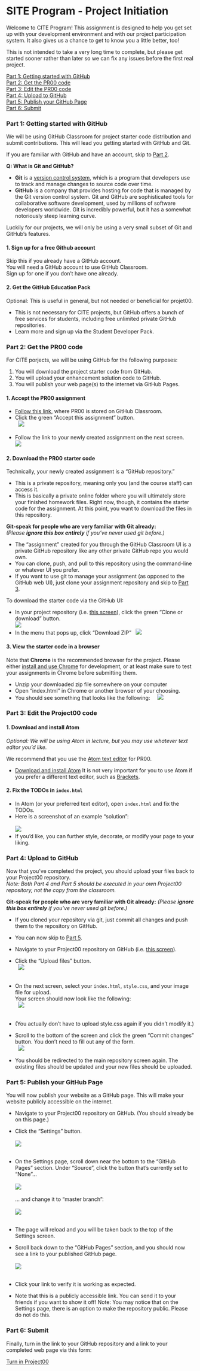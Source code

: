 # SITE Program - Project Initiation
Welcome to CITE Program! This assignment is designed to help you get set up with your development environment and with our project participation system. It also gives us a chance to get to know you a little better, too!

This is not intended to take a very long time to complete, but please get started sooner rather than later so we can fix any issues before the first real project.

[Part 1: Getting started with GitHub](#part-1-getting-started-with-github)  
[Part 2: Get the PR00 code](#part-2-get-the-project00-code)  
[Part 3: Edit the PR00 code](#part-3-edit-the-project00-code)  
[Part 4: Upload to GitHub](#part-4-upload-to-gitHub)  
[Part 5: Publish your GitHub Page](#part-5-publish-your-gitHub-page)  
[Part 6: Submit](#part-6-submit)  

### Part 1: Getting started with GitHub
We will be using GitHub Classroom for project starter code distribution and submit contributions. This will lead you getting started with GitHub and Git.

If you are familiar with GitHub and have an account, skip to [Part 2](#part-2-get-the-project00-code).

**Q: What is Git and GitHub?**
* **Git** is a [version control system](https://www.atlassian.com/git/tutorials/what-is-version-control), which is a program that developers use to track and manage changes to source code over time.
* **GitHub** is a company that provides hosting for code that is managed by the Git version control system.
Git and GitHub are sophisticated tools for collaborative software development, used by millions of software developers worldwide. Git is incredibly powerful, but it has a somewhat notoriously steep learning curve.

Luckily for our projects, we will only be using a very small subset of Git and GitHub’s features.

#### 1. Sign up for a free Github account
Skip this if you already have a GitHub account.  
You will need a GitHub account to use GitHub Classroom.  
Sign up for one if you don’t have one already.  
#### 2. Get the GitHub Education Pack
Optional: This is useful in general, but not needed or beneficial for projet00.

* This is not necessary for CITE projects, but GitHub offers a bunch of free services for students, including free unlimited private GitHub repositories.
* Learn more and sign up via the Student Developer Pack.
### Part 2: Get the PR00 code
For CITE porjects, we will be using GitHub for the following purposes:

1. You will download the project starter code from GitHub.
2. You will upload your enhancement solution code to GitHub.
3. You will publish your web page(s) to the internet via GitHub Pages.
#### 1. Accept the PR00 assignment
* [Follow this link](https://classroom.github.com/a/kbF8Ashc), where PR00 is stored on GitHub Classroom.
* Click the green “Accept this assignment” button.  
&nbsp;
![](accept-assignment.png)  
&nbsp;
* Follow the link to your newly created assignment on the next screen. 
&nbsp;
![](go-to-assignment.png) 
&nbsp;
#### 2. Download the PR00 starter code
Technically, your newly created assignment is a “GitHub repository.”

* This is a private repository, meaning only you (and the course staff) can access it.
* This is basically a private online folder where you will ultimately store your finished homework files. Right now, though, it contains the starter code for the assignment.
At this point, you want to download the files in this repository.

**Git-speak for people who are very familiar with Git already:**  
_(Please **ignore this box entirely** if you’ve never used git before.)_
* The “assignment” created for you through the GitHub Classroom UI is a private GitHub repository like any other private GitHub repo you would own.
* You can clone, push, and pull to this repository using the command-line or whatever UI you prefer.
* If you want to use git to manage your assignment (as opposed to the GitHub web UI), just clone your assignment repository and skip to [Part 3](#part-3-edit-the-project00-code).

To download the starter code via the GitHub UI:
&nbsp;
* In your project repository (i.e. [this screen](repository.png)), click the green “Clone or download” button.  
![](download.png)
&nbsp;
* In the menu that pops up, click “Download ZIP” 
&nbsp;
![](download2.png)
&nbsp;
#### 3. View the starter code in a browser
Note that **Chrome** is the recommended browser for the project. Please either [install and use Chrome](https://www.google.com/chrome/) for development, or at least make sure to test your assignments in Chrome before submitting them.

* Unzip your downloaded zip file somewhere on your computer
* Open “index.html” in Chrome or another browser of your choosing.
* You should see something that looks like the following:
&nbsp;
&nbsp;
![](index.png)
&nbsp;
### Part 3: Edit the Project00 code
#### 1. Download and install Atom
_Optional: We will be using Atom in lecture, but you may use whatever text editor you’d like._

We recommend that you use the [Atom text editor](https://atom.io/) for PR00.  

* [Download and install Atom](https://atom.io/)
It is not very important for you to use Atom if you prefer a different text editor, such as [Brackets](http://brackets.io/).

#### 2. Fix the TODOs in ```index.html```
* In Atom (or your preferred text editor), open ```index.html``` and fix the TODOs.
* Here is a screenshot of an example “solution”:  
&nbsp;  
![](index-susie.png)
&nbsp;
* If you’d like, you can further style, decorate, or modify your page to your liking. 
### Part 4: Upload to GitHub
Now that you’ve completed the project, you should upload your files back to your Project00 repository.  
_Note: Both Part 4 and Part 5 should be executed in your own Project00 repository, not the copy from the classroom._

**Git-speak for people who are very familiar with Git already:**
_(Please **ignore this box entirely** if you’ve never used git before.)_

* If you cloned your repository via git, just commit all changes and push them to the repository on GitHub.
* You can now skip to [Part 5](#part-5-publish-your-gitHub-page).  
* Navigate to your Project00 repository on GitHub (i.e. [this screen](repository.png)).
* Click the “Upload files” button.  
&nbsp;
![](upload.png)  
&nbsp;
* On the next screen, select your ```index.html```, ```style.css```, and your image file for upload.  
Your screen should now look like the following:  
&nbsp;
![](upload2.png)  
&nbsp;
* (You actually don’t have to upload style.css again if you didn’t modify it.)
* Scroll to the bottom of the screen and click the green “Commit changes” button. You don’t need to fill out any of the form.  
&nbsp;
![](commit.png)
&nbsp;

* You should be redirected to the main repository screen again. The existing files should be updated and your new files should be uploaded.
### Part 5: Publish your GitHub Page
You will now publish your website as a GitHub page. This will make your website publicly accessible on the internet.

* Navigate to your Project00 repository on GitHub. (You should already be on this page.)
* Click the “Settings” button.  
&nbsp;  
![](settings.png)  
&nbsp;  
* On the Settings page, scroll down near the bottom to the “GitHub Pages” section. Under “Source”, click the button that’s currently set to “None”…   
&nbsp;  
![](none.png)  
&nbsp;  
… and change it to “master branch”:  
&nbsp;  
![](master.png)  
&nbsp;  

* The page will reload and you will be taken back to the top of the Settings screen.  
* Scroll back down to the “GitHub Pages” section, and you should now see a link to your published GitHub page.  
&nbsp;  
![](website.png)  
&nbsp;  
* Click your link to verify it is working as expected.
* Note that this is a publicly accessible link. You can send it to your friends if you want to show it off!
Note: You may notice that on the Settings page, there is an option to make the repository public. Please do not do this.

### Part 6: Submit
Finally, turn in the link to your GitHub repository and a link to your completed web page via this form:

[Turn in Project00](https://forms.gle/6xMhztP2D5ZWVPxb7)
